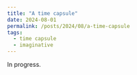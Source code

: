 ```yaml
---
title: "A time capsule"
date: 2024-08-01
permalink: /posts/2024/08/a-time-capsule
tags:
  - time capsule
  - imaginative
---
```


In progress. 
